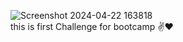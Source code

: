![Screenshot 2024-04-22 163818](https://github.com/salarGholami/bootcamp-1/assets/105588751/2411b32c-cfad-4090-91c0-6a4bdac30e51)
<br />
this is first Challenge for bootcamp ✌️❤️
